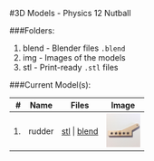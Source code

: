 #3D Models - Physics 12 Nutball

###Folders:
1. blend - Blender files `.blend`
2. img - Images of the models
3. stl - Print-ready `.stl` files

###Current Model(s):

| # | Name | Files | Image
|--:|:-----:|:-------:|:------:
|1. | rudder | [stl](stl/rudder.stl) &#124; [blend](blend/rudder.blend) | <img src="img/rudder.jpg" height="60"/>
